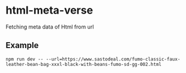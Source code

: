 # html-meta-verse
Fetching meta data of Html from url
## Example
```
npm run dev -- --url=https://www.sastodeal.com/fumo-classic-faux-leather-bean-bag-xxxl-black-with-beans-fumo-sd-gg-002.html
```